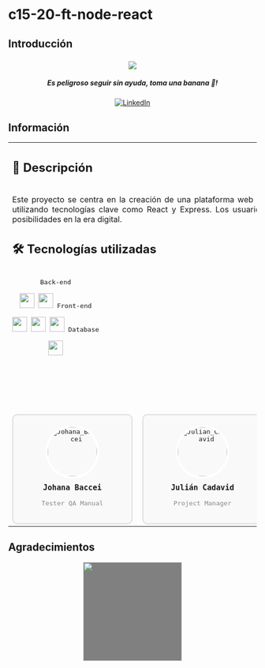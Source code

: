# c15-20-ft-node-react

## Introducción
<p align="center">
<h3 align="center"><a href="https://c15-20-ft-node-react.vercel.app/"><img src="https://readme-typing-svg.demolab.com/?lines=Bienvenidos%20a%20WebKong&font=Fira%20Code&center=true&width=700&height=45&color=fff53a&vCenter=true&pause=1000&size=25" /></a>
</p></a></h3>
<h5 align="center">Es peligroso seguir sin ayuda, toma una banana 🍌!</h5>

<p align="center">
  <a href=""><img alt="LinkedIn" title="LinkedIn" src="https://img.shields.io/badge/-LinkedIn-0e76a8?style=for-the-badge&logo=linkedin&logoColor=white"/></a>
 </p>
 
## Información

<table>
  <tr>
    <td>
      <h2>📝 Descripción </h2>
       <p align="justify">
         <br>
         Este proyecto se centra en la creación de una plataforma web dedicada a ofrecer servicios de diseño y desarrollo de páginas web. La plataforma estará desarrollada utilizando tecnologías clave como React y Express. Los usuarios tendrán la capacidad de solicitar la creación de sitios web personalizados, abriendo un mundo de posibilidades en la era digital.
        </p>
           <h2>🛠 Tecnologías utilizadas</h2>
     <p style="display: inline-block;" align="center">
  <kbd>
    <kbd>Back-end</kbd>
    <br>
    <br>
    <img width="30px" src="https://cdn.jsdelivr.net/npm/devicon@2.15.1/icons/nodejs/nodejs-original.svg" />
    <img width="30px" src="https://cdn.jsdelivr.net/npm/devicon@2.15.1/icons/express/express-original.svg" />
  </kbd>
  <kbd>
    <kbd>Front-end</kbd>
    <br>
    <br>
    <img width="30px" src="https://cdn.jsdelivr.net/gh/devicons/devicon/icons/html5/html5-original.svg" /> 
    <img width="30px" src="https://cdn.jsdelivr.net/gh/devicons/devicon/icons/css3/css3-plain.svg" /> 
    <img width="30px" src="https://cdn.jsdelivr.net/npm/devicon@2.15.1/icons/react/react-original.svg" />
  </kbd>
  <kbd>
    <kbd>Database</kbd>
    <br>
    <br>
    <img width="30px" src="https://cdn.jsdelivr.net/npm/devicon@2.15.1/icons/mongodb/mongodb-original.svg" />
  </kbd>
  <br>
  <br>
</p>
      <h2 style="text-align: center;">Equipo de Trabajo</h2>
<div align="center">
  <div style="display: flex; justify-content: center; gap: 20px;">
    <!-- Tarjeta de miembro del equipo 1 -->
        <kbd>
    <div style="border: 2px solid #ddd; border-radius: 10px; padding: 20px; text-align: center; width: 200px; background-color: #f9f9f9;">
      <a href="https://www.linkedin.com/in/johana-baccei-11b005248/">
        <img src="https://media.licdn.com/dms/image/D4D03AQFOFDOIEkc4pA/profile-displayphoto-shrink_800_800/0/1678317652369?e=1709164800&v=beta&t=uJfBxEcWyXoyTkZPFQsNI-oy63hFbpHiqq-L64rzDyY" alt="Johana_Baccei" style="border-radius: 50%; width: 100px; height: 100px; object-fit: cover; border: 4px solid #fff;">
      </a>
      <h3 style="margin-top: 10px;">Johana Baccei</h3>
      <p style="margin-top: 5px; color: #888;">Tester QA Manual</p>
    </div>
      </kbd>
        <kbd>
    <div style="border: 2px solid #ddd; border-radius: 10px; padding: 20px; text-align: center; width: 200px; background-color: #f9f9f9;">
      <a href="https://www.linkedin.com/in/juliancadavid07/">
        <img src="https://media.licdn.com/dms/image/D5603AQGOXAF0Ua3VHQ/profile-displayphoto-shrink_800_800/0/1701812598819?e=1709164800&v=beta&t=e8lEEBHNxIfKpLt1x2mj3dT0hXVqItDCWsD7m0mPfNI" alt="Julian_Cadavid" style="border-radius: 50%; width: 100px; height: 100px; object-fit: cover; border: 4px solid #fff;">
      </a>
      <h3 style="margin-top: 10px;">Julián Cadavid</h3>
      <p style="margin-top: 5px; color: #888;">Project Manager</p>
    </div>
      </kbd>
    <kbd>
    <div style="border: 2px solid #ddd; border-radius: 10px; padding: 20px; text-align: center; width: 200px; background-color: #f9f9f9;">
      <a href="https://www.linkedin.com/in/arturo-dev/">
        <img style='background-color:black; border-radius: 50%;' src="https://media.licdn.com/dms/image/D4E03AQF6S-A7AXxLUA/profile-displayphoto-shrink_800_800/0/1698800025568?e=1709164800&v=beta&t=xrOTacJMzK3JhKSxVhAOAb-ekvIEXBiJLWjIFmz6BYE" width="100px" height="100px" alt="Nombre Miembro 1">
      </a>
      <h3 style="margin-top: 10px;">Arturo Guerra</h3>
      <p style="margin-top: 5px; color: #888;">Full Stack Developer</p>
    </div>
      </kbd>
    <kbd>
    <div style="border: 2px solid #ddd; border-radius: 10px; padding: 20px; text-align: center; width: 200px; background-color: #f9f9f9;">
      <a href="https://www.linkedin.com/in/salvareschilisandro/">
        <img src="https://media.licdn.com/dms/image/D4D35AQENs7l27T-Yxg/profile-framedphoto-shrink_800_800/0/1699489890424?e=1704240000&v=beta&t=OiCL-1QC-sOayZSyixHMaa0Lv52LoZDpis1S0XqpITg" alt="Lisandro_Salvareschi" style="border-radius: 50%; width: 100px; height: 100px; object-fit: cover; border: 4px solid #fff;">
      </a>
      <h3 style="margin-top: 10px;">Lisandro Salvareschi</h3>
      <p style="margin-top: 5px; color: #888;">Full Stack Developer</p>
    </div>
      </kbd>
        <kbd>
    <div style="border: 2px solid #ddd; border-radius: 10px; padding: 20px; text-align: center; width: 200px; background-color: #f9f9f9;">
      <a href="https://www.linkedin.com/in/pedroa-sota/">
        <img src="https://media.licdn.com/dms/image/D4D35AQF5C1xgdsBhhg/profile-framedphoto-shrink_800_800/0/1696627962056?e=1704240000&v=beta&t=B8eT6KIBqhgi-0R5iSLOSYVQPWbcnbVytchQH9RJEIk" alt="Pedro_Sota" style="border-radius: 50%; width: 100px; height: 100px; object-fit: cover; border: 4px solid #fff;">
      </a>
      <h3 style="margin-top: 10px;">Pedro Sota</h3>
      <p style="margin-top: 5px; color: #888;">Front End Developer</p>
    </div>
      </kbd>
  </div>
    </td>
  </tr>
</table>
  
## Agradecimientos
  <p align="center">
      <a href="https://www.nocountry.tech/" target="_blank">
    <img style='background-color:gray;' src="https://encrypted-tbn0.gstatic.com/images?q=tbn:ANd9GcQsukYB3HL90LSwYv_RIR2O2OlCV8Sbkx2eNHv8nRvOu8L16FxLQ0nPzY02wQ_BJOfQZw&usqp=CAU" width="200">
  </a>
  </p>
